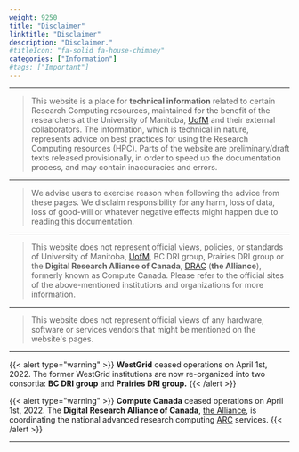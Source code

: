 ```yaml
---
weight: 9250
title: "Disclaimer"
linktitle: "Disclaimer"
description: "Disclaimer."
#titleIcon: "fa-solid fa-house-chimney"
categories: ["Information"]
#tags: ["Important"]
---
```


---

> This website is a place for __technical information__ related to certain Research Computing resources, maintained for the benefit of the researchers at the University of Manitoba, [UofM](https://umanitoba.ca/ "University of Manitoba") and their external collaborators. The information, which is technical in nature, represents advice on best practices for using the Research Computing resources (HPC). Parts of the website are preliminary/draft texts released provisionally, in order to speed up the documentation process, and may contain inaccuracies and errors.

---

> We advise users to exercise reason when following the advice from these pages. We disclaim responsibility for any harm, loss of data, loss of good-will or whatever negative effects might happen due to reading this documentation.

---

> This website does not represent official views, policies, or standards of University of Manitoba, [UofM](https://umanitoba.ca/governance/governing-documents), BC DRI group, Prairies DRI group or the __Digital Research Alliance of Canada__, [DRAC](https://alliancecan.ca/) (**the Alliance**), formerly known as Compute Canada. Please refer to the official sites of the above-mentioned institutions and organizations for more information.

---

> This website does not represent official views of any hardware, software or services vendors that might be mentioned on the website's pages.

---

{{< alert type="warning" >}}
__WestGrid__ ceased operations on April 1st, 2022. The former WestGrid institutions are now re-organized into two consortia: __BC DRI group__ and __Prairies DRI group.__
{{< /alert >}}

{{< alert type="warning" >}}
__Compute Canada__ ceased operations on April 1st, 2022. The __Digital Research Alliance of Canada__, [the Alliance](https://alliancecan.ca/), is coordinating the national advanced research computing [ARC](https://alliancecan.ca/en/services/advanced-research-computing) services.
{{< /alert >}}

---

<!-- Changes and update:
* Last revision: Aug 28, 2024. 
-->
